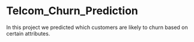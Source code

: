 # Telcom_Churn_Prediction
In this project we predicted which customers are likely to churn based on certain attributes.
